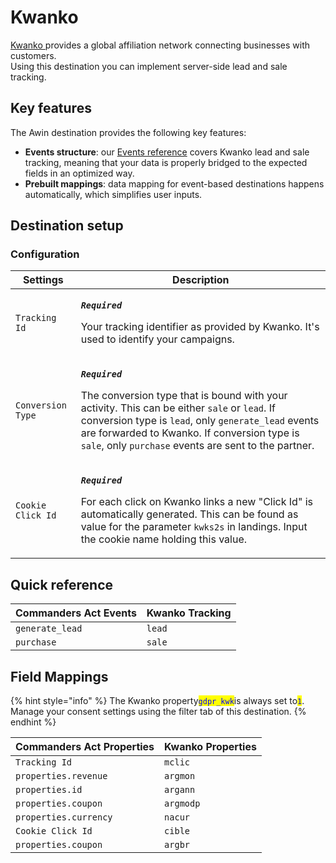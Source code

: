 # Kwanko

[Kwanko ](https://www.kwanko.com/)provides a global affiliation network connecting businesses with customers.\
Using this destination you can implement server-side lead and sale tracking.

## Key features

The Awin destination provides the following key features:

* **Events structure**: our [Events reference](https://community.commandersact.com/platform-x/developers/tracking/events-reference) covers Kwanko lead and sale tracking, meaning that your data is properly bridged to the expected fields in an optimized way.
* **Prebuilt mappings**: data mapping for event-based destinations happens automatically, which simplifies user inputs.

## Destination setup

### Configuration

| Settings          | Description                                                                                                                                                                                                                                                                                                                                                                                |
| ----------------- | ------------------------------------------------------------------------------------------------------------------------------------------------------------------------------------------------------------------------------------------------------------------------------------------------------------------------------------------------------------------------------------------ |
| `Tracking Id`     | <p><em><strong><code>Required</code></strong></em></p><p>Your tracking identifier as provided by Kwanko. It's used to identify your campaigns.</p>                                                                                                                                                                                                                                         |
| `Conversion Type` | <p><em><strong><code>Required</code></strong></em></p><p>The conversion type that is bound with your activity. This can be either <code>sale</code> or <code>lead</code>. If conversion type is <code>lead</code>, only <code>generate_lead</code> events are forwarded to Kwanko. If conversion type is <code>sale</code>, only <code>purchase</code> events are sent to the partner.</p> |
| `Cookie Click Id` | <p><em><strong><code>Required</code></strong></em></p><p>For each click on Kwanko links a new "Click Id" is automatically generated. This can be found as value for the parameter <code>kwks2s</code> in landings. Input the cookie name holding this value.</p>                                                                                                                           |

## Quick reference

| Commanders Act Events | Kwanko Tracking |
| --------------------- | --------------- |
| `generate_lead`       | `lead`          |
| `purchase`            | `sale`          |

## Field Mappings

{% hint style="info" %}
The Kwanko property<mark style="color:blue;">`gdpr_kwk`</mark>is always set to<mark style="color:blue;">`1`</mark>. Manage your consent settings using the filter tab of this destination.
{% endhint %}

| Commanders Act Properties | Kwanko Properties |
| ------------------------- | ----------------- |
| `Tracking Id`             | `mclic`           |
| `properties.revenue`      | `argmon`          |
| `properties.id`           | `argann`          |
| `properties.coupon`       | `argmodp`         |
| `properties.currency`     | `nacur`           |
| `Cookie Click Id`         | `cible`           |
| `properties.coupon`       | `argbr`           |
